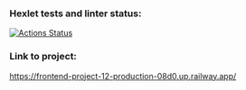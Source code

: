 ### Hexlet tests and linter status:
[![Actions Status](https://github.com/Lugonue/frontend-project-12/workflows/hexlet-check/badge.svg)](https://github.com/Lugonue/frontend-project-12/actions)


### Link to project:

https://frontend-project-12-production-08d0.up.railway.app/

